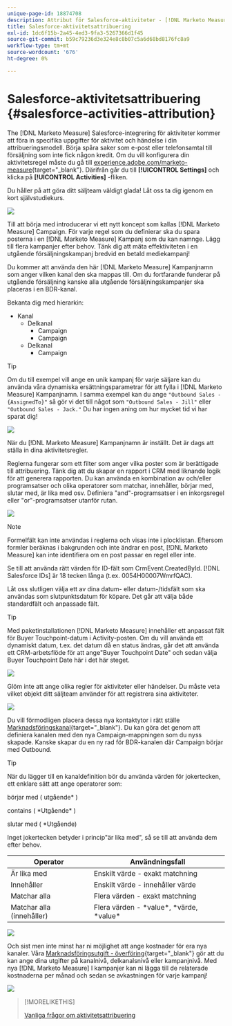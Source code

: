 ```yaml
---
unique-page-id: 18874708
description: Attribut för Salesforce-aktiviteter - [!DNL Marketo Measure] - Produktdokumentation
title: Salesforce-aktivitetsattribuering
exl-id: 1dc6f15b-2a45-4ed3-9fa3-5267366d1f45
source-git-commit: b59c79236d3e324e8c8b07c5a6d68bd8176fc8a9
workflow-type: tm+mt
source-wordcount: '676'
ht-degree: 0%

---
```


# Salesforce-aktivitetsattribuering {#salesforce-activities-attribution}

The [!DNL Marketo Measure] Salesforce-integrering för aktiviteter kommer att föra in specifika uppgifter för aktivitet och händelse i din attribueringsmodell. Börja spåra saker som e-post eller telefonsamtal till försäljning som inte fick någon kredit. Om du vill konfigurera din aktivitetsregel måste du gå till [experience.adobe.com/marketo-measure](https://experience.adobe.com/marketo-measure){target="_blank"}. Därifrån går du till **[!UICONTROL Settings]** och klicka på **[!UICONTROL Activities]** -fliken.

Du håller på att göra ditt säljteam väldigt glada! Låt oss ta dig igenom en kort självstudiekurs.

![](assets/1.png)

Till att börja med introducerar vi ett nytt koncept som kallas [!DNL Marketo Measure] Campaign. För varje regel som du definierar ska du spara posterna i en [!DNL Marketo Measure] Kampanj som du kan namnge. Lägg till flera kampanjer efter behov. Tänk dig att mäta effektiviteten i en utgående försäljningskampanj bredvid en betald mediekampanj!

Du kommer att använda den här [!DNL Marketo Measure] Kampanjnamn som anger vilken kanal den ska mappas till. Om du fortfarande funderar på utgående försäljning kanske alla utgående försäljningskampanjer ska placeras i en BDR-kanal.

Bekanta dig med hierarkin:

* Kanal
   * Delkanal
      * Campaign
      * Campaign
   * Delkanal
      * Campaign

>[!TIP]
>
>Om du till exempel vill ange en unik kampanj för varje säljare kan du använda våra dynamiska ersättningsparametrar för att fylla i [!DNL Marketo Measure] Kampanjnamn. I samma exempel kan du ange `"Outbound Sales - {AssignedTo}"` så gör vi det till något som `"Outbound Sales - Jill"` eller `"Outbound Sales - Jack."` Du har ingen aning om hur mycket tid vi har sparat dig!

![](assets/2.png)

När du [!DNL Marketo Measure] Kampanjnamn är inställt. Det är dags att ställa in dina aktivitetsregler.

Reglerna fungerar som ett filter som anger vilka poster som är berättigade till attribuering. Tänk dig att du skapar en rapport i CRM med liknande logik för att generera rapporten. Du kan använda en kombination av och/eller programsatser och olika operatorer som matchar, innehåller, börjar med, slutar med, är lika med osv. Definiera &quot;and&quot;-programsatser i en inkorgsregel eller &quot;or&quot;-programsatser utanför rutan.

![](assets/3.png)

>[!NOTE]
>
>Formelfält kan inte användas i reglerna och visas inte i plocklistan. Eftersom formler beräknas i bakgrunden och inte ändrar en post, [!DNL Marketo Measure] kan inte identifiera om en post passar en regel eller inte.
>
>Se till att använda rätt värden för ID-fält som CrmEvent.CreatedById. [!DNL Salesforce IDs] är 18 tecken långa (t.ex. 0054H00007WmrfQAC).

Låt oss slutligen välja ett av dina datum- eller datum-/tidsfält som ska användas som slutpunktsdatum för köpare. Det går att välja både standardfält och anpassade fält.

>[!TIP]
>
>Med paketinstallationen [!DNL Marketo Measure] innehåller ett anpassat fält för Buyer Touchpoint-datum i Activity-posten. Om du vill använda ett dynamiskt datum, t.ex. det datum då en status ändras, går det att använda ett CRM-arbetsflöde för att ange&quot;Buyer Touchpoint Date&quot; och sedan välja Buyer Touchpoint Date här i det här steget.

![](assets/4.png)

Glöm inte att ange olika regler för aktiviteter eller händelser. Du måste veta vilket objekt ditt säljteam använder för att registrera sina aktiviteter.

![](assets/5.png)

Du vill förmodligen placera dessa nya kontaktytor i rätt ställe [Marknadsföringskanal](https://experience.adobe.com/#/marketo-measure/MyAccount/Business?busView=false&amp;id=10#/!/MyAccount/Business/Account.Settings.SettingsHome?tab=Channels.Online%20Channels){target="_blank"}. Du kan göra det genom att definiera kanalen med den nya Campaign-mappningen som du nyss skapade. Kanske skapar du en ny rad för BDR-kanalen där Campaign börjar med Outbound.

>[!TIP]
>
>När du lägger till en kanaldefinition bör du använda värden för jokertecken, ett enklare sätt att ange operatorer som:
>
>börjar med ( utgående&#42; )
>
>contains ( &#42;Utgående&#42; )
>
>slutar med ( &#42;Utgående)
>
>Inget jokertecken betyder i princip&quot;är lika med&quot;, så se till att använda dem efter behov.

| **Operator** | **Användningsfall** |
|---|---|
| Är lika med | Enskilt värde - exakt matchning |
| Innehåller | Enskilt värde - innehåller värde |
| Matchar alla | Flera värden - exakt matchning |
| Matchar alla (innehåller) | Flera värden - &#42;value&#42;, &#42;värde, &#42;value&#42; |

![](assets/6.png)

Och sist men inte minst har ni möjlighet att ange kostnader för era nya kanaler. Våra [Marknadsföringsutgift - överföring](https://experience.adobe.com/#/marketo-measure/MyAccount/Business?busView=false&amp;id=10#/!/MyAccount/Business/Account.Settings.SettingsHome?tab=Reporting.Marketing%20Spend){target="_blank"} gör att du kan ange dina utgifter på kanalnivå, delkanalsnivå eller kampanjnivå. Med nya [!DNL Marketo Measure] I kampanjer kan ni lägga till de relaterade kostnaderna per månad och sedan se avkastningen för varje kampanj!

![](assets/7.png)

>[!MORELIKETHIS]
>
>[Vanliga frågor om aktivitetsattribuering](/help/advanced-marketo-measure-features/activities-attribution/activities-attribution-faq.md)
